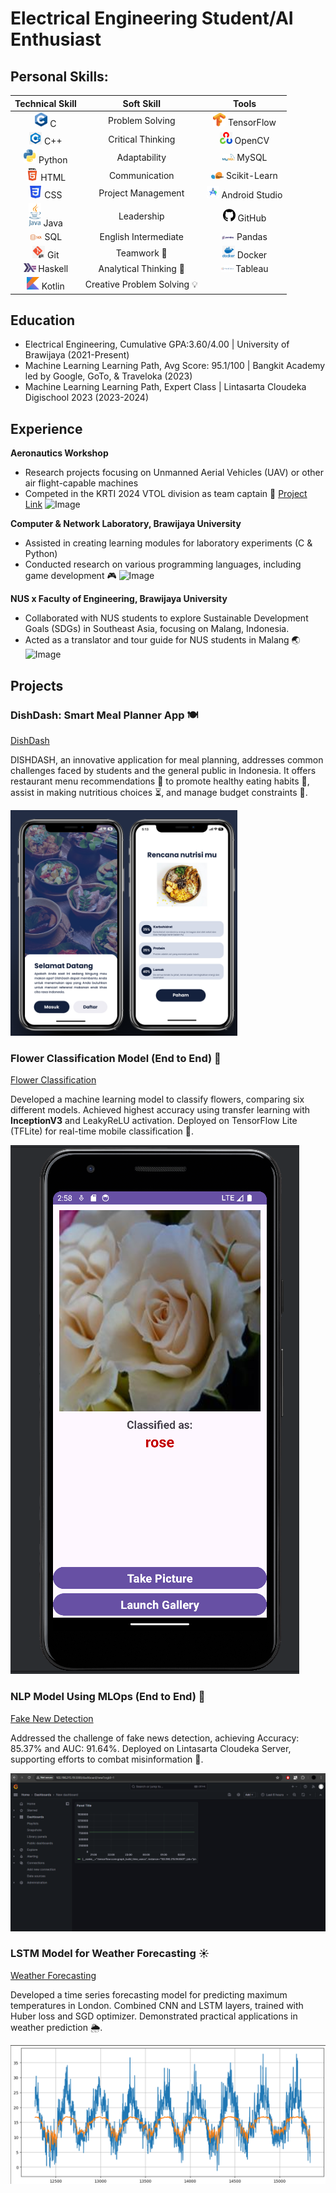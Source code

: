 # Electrical Engineering Student/AI Enthusiast

## Personal Skills:
| Technical Skill | Soft Skill           | Tools           |
|  :---:          |  :---:               |  :---:          | 
| <img src="assets/logos/c-logo.png" width="20"/> C               | Problem Solving      | <img src="assets/logos/tensorflow-logo.png" width="20"/> TensorFlow      |
| <img src="assets/logos/cpp-logo.png" width="20"/> C++             | Critical Thinking    | <img src="assets/logos/opencv-logo.png" width="20"/> OpenCV          |
| <img src="assets/logos/python-logo.png" width="20"/> Python          | Adaptability         | <img src="assets/logos/mysql-logo.png" width="20"/> MySQL           |
| <img src="assets/logos/html-logo.png" width="20"/> HTML            | Communication        | <img src="assets/logos/scikit-learn-logo.png" width="20"/> Scikit-Learn    |
| <img src="assets/logos/css-logo.png" width="20"/> CSS             | Project Management   | <img src="assets/logos/android-studio-logo.png" width="20"/> Android Studio  |
| <img src="assets/logos/java-logo.png" width="20"/> Java            | Leadership           | <img src="assets/logos/github-logo.png" width="20"/> GitHub          |
| <img src="assets/logos/sql-logo.png" width="20"/> SQL             | English Intermediate | <img src="assets/logos/pandas-logo.png" width="20"/> Pandas          |
| <img src="assets/logos/git-logo.png" width="20"/> Git             | Teamwork 🤝           | <img src="assets/logos/docker-logo.png" width="20"/> Docker          |
| <img src="assets/logos/haskell-logo.png" width="20"/> Haskell         | Analytical Thinking 🧠 | <img src="assets/logos/tableau-logo.png" width="20"/> Tableau         |
| <img src="assets/logos/kotlin-logo.png" width="20"/> Kotlin          | Creative Problem Solving 💡 |                 |

## Education
- Electrical Engineering, Cumulative GPA:3.60/4.00 | University of Brawijaya (2021-Present)	 			        		
- Machine Learning Learning Path, Avg Score: 95.1/100 | Bangkit Academy led by Google, GoTo, & Traveloka (2023)
- Machine Learning Learning Path, Expert Class | Lintasarta Cloudeka Digischool 2023 (2023-2024)

## Experience
**Aeronautics Workshop**
- Research projects focusing on Unmanned Aerial Vehicles (UAV) or other air flight-capable machines
- Competed in the KRTI 2024 VTOL division as team captain 🚁
[Project Link]()
![Image]()

**Computer & Network Laboratory, Brawijaya University**
- Assisted in creating learning modules for laboratory experiments (C & Python)
- Conducted research on various programming languages, including game development 🎮
![Image]()

**NUS x Faculty of Engineering, Brawijaya University**
- Collaborated with NUS students to explore Sustainable Development Goals (SDGs) in Southeast Asia, focusing on Malang, Indonesia.
- Acted as a translator and tour guide for NUS students in Malang 🌏
![Image]()

## Projects
### DishDash: Smart Meal Planner App 🍽️
[DishDash](https://github.com/ArkZ10/DishDash-Model)

DISHDASH, an innovative application for meal planning, addresses common challenges faced by students and the general public in Indonesia. It offers restaurant menu recommendations 🍱 to promote healthy eating habits 💪, assist in making nutritious choices ⏳, and manage budget constraints 💸.

![DishDash App](/assets/img/dishdash_app.png)

### Flower Classification Model (End to End) 🌸
[Flower Classification](https://github.com/ArkZ10/Plant-Classification)

Developed a machine learning model to classify flowers, comparing six different models. Achieved highest accuracy using transfer learning with **InceptionV3** and LeakyReLU activation. Deployed on TensorFlow Lite (TFLite) for real-time mobile classification 📱.

![App Screenshot](/assets/img/flower_app.png)

### NLP Model Using MLOps (End to End) 📰
[Fake New Detection](https://github.com/ArkZ10/Fake-News-Detection)

Addressed the challenge of fake news detection, achieving Accuracy: 85.37% and AUC: 91.64%. Deployed on Lintasarta Cloudeka Server, supporting efforts to combat misinformation 🚫.

![Server Screenshot](/assets/img/server.png)

### LSTM Model for Weather Forecasting ☀️
[Weather Forecasting](https://github.com/ArkZ10/Weather-Prediction-LSTM)

Developed a time series forecasting model for predicting maximum temperatures in London. Combined CNN and LSTM layers, trained with Huber loss and SGD optimizer. Demonstrated practical applications in weather prediction 🌦️.

![Evaluation Screenshot](/assets/img/prediction.png)
